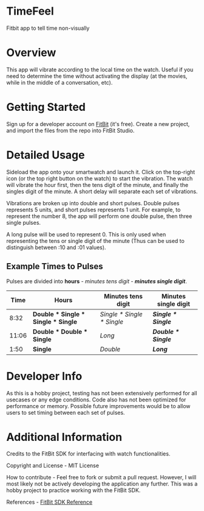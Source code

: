 # TimeFeel
Fitbit app to tell time non-visually

# Overview
This app will vibrate according to the local time on the watch. Useful if you need to determine the time without activating the display (at the movies, while in the middle of a conversation, etc).

# Getting Started
Sign up for a developer account on [FitBit](https://dev.fitbit.com/) (it's free). Create a new project, and import the files from the repo into FitBit Studio.

# Detailed Usage
Sideload the app onto your smartwatch and launch it. Click on the top-right icon (or the top right button on the watch) to start the vibration. The watch will vibrate the hour first, then the tens digit of the minute, and finally the singles digit of the minute. A short delay will separate each set of vibrations.

Vibrations are broken up into double and short pulses. Double pulses represents 5 units, and short pulses represents 1 unit. For example, to represent the number 8, the app will perform one double pulse, then three single pulses.

A long pulse will be used to represent 0. This is only used when representing the tens or single digit of the minute (Thus can be used to distinguish between :10 and :01 values).

## Example Times to Pulses
Pulses are divided into **hours** - *minutes tens digit* - _**minutes single digit**_.

Time | Hours | Minutes tens digit | Minutes single digit
-----|-------|--------------------|---------------------
8:32 | **Double * Single * Single * Single** | *Single * Single * Single* | _**Single * Single**_
11:06 | **Double * Double * Single** | *Long* | _**Double * Single**_
1:50 | **Single** | *Double* | _**Long**_

# Developer Info
As this is a hobby project, testing has not been extensively performed for all usecases or any edge conditions. Code also has not been optimized for performance or memory. Possible future improvements would be to allow users to set timing between each set of pulses.

# Additional Information
Credits to the FitBit SDK for interfacing with watch functionalities.

Copyright and License - MIT License

How to contribute - Feel free to fork or submit a pull request. However, I will most likely not be actively developing the application any further. This was a hobby project to practice working with the FitBit SDK.

References - [FitBit SDK Reference](https://dev.fitbit.com/build/reference/)
